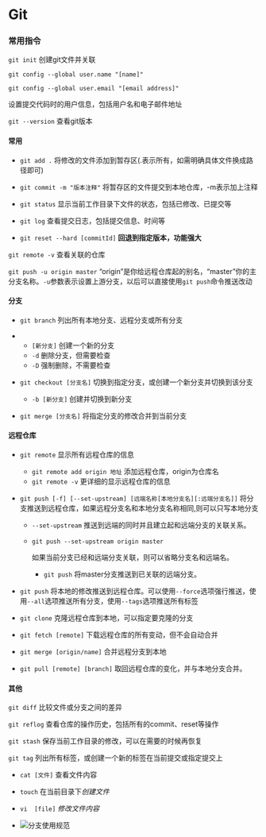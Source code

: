 # Git

### 常用指令

`git init` 创建git文件并关联

`git config --global user.name "[name]"`

`git config --global user.email "[email address]"`

设置提交代码时的用户信息，包括用户名和电子邮件地址

`git --version` 查看git版本

#### 常用

* `git add .` 将修改的文件添加到暂存区(.表示所有，如需明确具体文件换成路径即可)

* `git commit -m "版本注释"` 将暂存区的文件提交到本地仓库，-m表示加上注释

* `git status` 显示当前工作目录下文件的状态，包括已修改、已提交等

* `git log`  查看提交日志，包括提交信息、时间等

* `git reset --hard [commitId]` **回退到指定版本，功能强大**

`git remote -v` 查看关联的仓库

`git push -u origin master` “origin”是你给远程仓库起的别名，“master”你的主分支名称。`-u`参数表示设置上游分支，以后可以直接使用`git push`命令推送改动

#### 分支

* `git branch` 列出所有本地分支、远程分支或所有分支

* * `[新分支]` 创建一个新的分支
  *   `-d`  删除分支，但需要检查
  * `-D`  强制删除，不需要检查

* `git checkout [分支名]`  切换到指定分支，或创建一个新分支并切换到该分支
  * `-b [新分支]` 创建并切换到新分支
* `git merge [分支名]` 将指定分支的修改合并到当前分支

#### 远程仓库

* `git remote` 显示所有远程仓库的信息

  * `git remote add origin 地址` 添加远程仓库，origin为仓库名
  * `git remote -v` 更详细的显示远程仓库的信息

* `git push [-f] [--set-upstream] [远端名称[本地分支名][:远端分支名]]`
  将分支推送到远程仓库，如果远程分支名和本地分支名称相同,则可以只写本地分支

  * `--set-upstream` 推送到远端的同时并且建立起和远端分支的关联关系。

  * `git push --set-upstream origin master`

    如果当前分支已经和远端分支关联，则可以省略分支名和远端名。

    * `git push` 将master分支推送到已关联的远端分支。

* `git push` 将本地的修改推送到远程仓库。可以使用`--force`选项强行推送，使用`--all`选项推送所有分支，使用`--tags`选项推送所有标签

* `git clone` 克隆远程仓库到本地，可以指定要克隆的分支

* `git fetch [remote]` 下载远程仓库的所有变动，但不会自动合并
* `git merge [origin/name]` 合并远程分支到本地

* `git pull [remote] [branch]` 取回远程仓库的变化，并与本地分支合并。

#### 

#### 其他

`git diff` 比较文件或分支之间的差异

`git reflog` 查看仓库的操作历史，包括所有的commit、reset等操作

`git stash` 保存当前工作目录的修改，可以在需要的时候再恢复

`git tag` 列出所有标签，或创建一个新的标签在当前提交或指定提交上

* `cat [文件]` 查看文件内容

* `touch` 在当前目录下*创建文件*
* `vi  [file]` *修改文件内容*
* ![分支使用规范](C:\Users\J\AppData\Roaming\Typora\typora-user-images\image-20250119132053396.png)



#### 